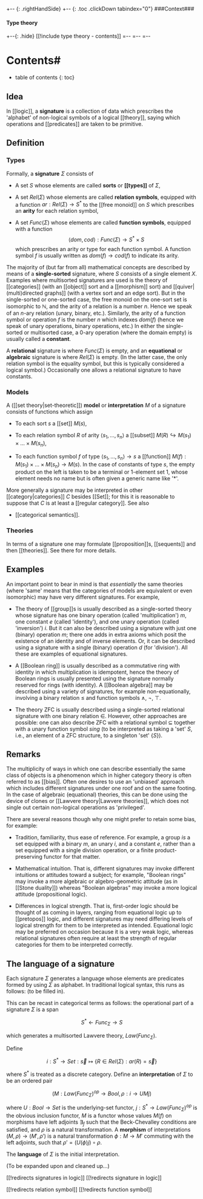 
+-- {: .rightHandSide}
+-- {: .toc .clickDown tabindex="0"}
###Context###
#### Type theory
+--{: .hide}
[[!include type theory - contents]]
=--
=--
=--

# Contents#
* table of contents
{: toc}

## Idea

In [[logic]], a **signature** is a collection of data which prescribes the 'alphabet' of non-logical symbols of a logical [[theory]], saying which operations and [[predicates]] are taken to be primitive. 



## Definition

### Types

Formally, a **signature** $\Sigma$ consists of 

* A set $S$ whose elements are called **sorts** or **[[types]]** of $\Sigma$, 

* A set $Rel(\Sigma)$ whose elements are called **relation symbols**, equipped with a function $ar: Rel(\Sigma) \to S^*$ to the [[free monoid]] on $S$ which prescribes an **arity** for each relation symbol, 

* A set $Func(\Sigma)$ whose elements are called **function symbols**, equipped with a function 
$$\langle dom, cod \rangle: Func(\Sigma) \to S^* \times S$$ 
which prescribes an arity or type for each function symbol. A function symbol $f$ is usually written as $dom(f) \to cod(f)$ to indicate its arity. 

The majority of (but far from all) mathematical concepts are described by means of a **single-sorted** signature, where $S$ consists of a single element $X$. Examples where multisorted signatures are used is the theory of [[categories]] (with an [[object]] sort and a [[morphism]] sort) and [[quiver|(multi)directed graphs]] (with a vertex sort and an edge sort). But in the single-sorted or one-sorted case, the free monoid on the one-sort set is isomorphic to $\mathbb{N}$, and the arity of a relation is a number $n$. Hence we speak of an $n$-ary relation (unary, binary, etc.). Similarly, the arity of a function symbol or operation $f$ is the number $n$ which indexes $dom(f)$ (hence we speak of unary operations, binary operations, etc.) In either the single-sorted or multisorted case, a 0-ary operation (where the domain empty) is usually called a **constant**. 

A **relational** signature is where $Func(\Sigma)$ is empty, and an **equational** or **algebraic** signature is where $Rel(\Sigma)$ is empty. (In the latter case, the only relation symbol is the equality symbol, but this is typically considered a logical symbol.) Occasionally one allows a relational signature to have constants. 

### Models

A ([[set theory|set-theoretic]]) **model** or **interpretation** $M$ of a signature consists of functions which assign

* To each sort $s$ a [[set]] $M(s)$, 

* To each relation symbol $R$ of arity $\langle s_1, \ldots, s_n \rangle$ a [[subset]] $M(R) \hookrightarrow M(s_1) \times \ldots \times M(s_n)$, 

* To each function symbol $f$ of type $\langle s_1, \ldots, s_n \rangle \to s$ a [[function]] $M(f): M(s_1) \times \ldots \times M(s_n) \to M(s)$. In the case of constants of type $s$, the empty product on the left is taken to be a terminal or 1-element set $1$, whose element needs no name but is often given a generic name like '$*$'. 

More generally a signature may be interpreted in other [[category|categories]] $C$ besides [[Set]]; for this it is reasonable to suppose that $C$ is at least a [[regular category]]. See also 

* [[categorical semantics]].


### Theories

In terms of a signature one may formulate [[proposition]]s, [[sequents]] and then [[theories]]. See there for more details.


## Examples 

An important point to bear in mind is that _essentially_ the same theories (where 'same' means that the categories of models are equivalent or even isomorphic) may have very different signatures. For example, 

* The theory of [[group]]s is usually described as a single-sorted theory whose signature has one binary operation (called 'multiplication') $m$, one constant $e$ (called 'identity'), and one unary operation (called 'inversion') $i$. But it can also be described using a signature with just one (binary) operation $m$; there one adds in extra axioms which posit the existence of an identity and of inverse elements. Or, it can be described using a signature with a single (binary) operation $d$ (for 'division'). All these are examples of equational signatures. 

* A [[Boolean ring]] is usually described as a commutative ring with identity in which multiplication is idempotent, hence the theory of Boolean rings is usually presented using the signature normally reserved for rings (with identity). A [[Boolean algebra]] may be described using a variety of signatures, for example non-equationally, involving a binary relation $\leq$ and function symbols $\wedge$, $\neg$, $\top$. 

* The theory ZFC is usually described using a single-sorted relational signature with one binary relation $\in$. However, other approaches are possible: one can also describe ZFC with a relational symbol $\subseteq$ together with a unary function symbol $sing$ (to be interpreted as taking a 'set' $S$, i.e., an element of a ZFC structure, to a singleton 'set' $\{S\}$). 


## Remarks 

The multiplicity of ways in which one can describe essentially the same class of objects is a phenomenon which in higher category theory is often referred to as [[bias]]. Often one desires to use an 'unbiased' approach which includes different signatures under one roof and on the same footing. In the case of algebraic (equational) theories, this can be done using the device of clones or [[Lawvere theory|Lawvere theories]], which does not single out certain non-logical operations as 'privileged'. 

There are several reasons though why one might prefer to retain some bias, for example: 

* Tradition, familiarity, thus ease of reference. For example, a group _is_ a set equipped with a binary $m$, an unary $i$, and a constant $e$, rather than a set equipped with a single division operation, or a finite product-preserving functor for that matter. 

* Mathematical intuition. That is, different signatures may invoke different intuitions or attitudes toward a subject; for example, "Boolean rings" may invoke a more algebraic or algebro-geometric attitude (as in [[Stone duality]]) whereas "Boolean algebras" may invoke a more logical attitude (propositional logic). 

* Differences in logical strength. That is, first-order logic should be thought of as coming in layers, ranging from equational logic up to [[pretopos]] logic, and different signatures may need differing levels of logical strength for them to be interpreted as intended. Equational logic may be preferred on occasion because it is a very weak logic, whereas relational signatures often require at least the strength of regular categories for them to be interpreted correctly. 


## The language of a signature

Each signature $\Sigma$ generates a language whose elements are predicates formed by using $\Sigma$ as alphabet. In traditional logical syntax, this runs as follows: (to be filled in). 

This can be recast in categorical terms as follows: the operational part of a signature $\Sigma$ is a span 

$$S^* \leftarrow Func_\Sigma \to S$$ 

which generates a multisorted Lawvere theory, $Law(Func_\Sigma)$. 

Define 

$$i: S^* \to Set: \vec{s} \mapsto \{R \in Rel(\Sigma): ar(R) = \vec{s}\}$$ 

where $S^*$ is treated as a discrete category. Define an **interpretation** of $\Sigma$ to be an ordered pair 

$$(M: Law(Func_\Sigma)^{op} \to Bool, \rho: i \to U M j)$$ 

where $U: Bool \to Set$ is the underlying-set functor, $j: S^* \to Law(Func_\Sigma)^{op}$ is the obvious inclusion functor, $M$ is a functor whose values $M(f)$ on morphisms have left adjoints $\exists_f$ such that the Beck-Chevalley conditions are satisfied, and $\rho$ is a natural transformation. A **morphism** of interpretations $(M, \rho) \to (M', \rho')$ is a natural transformation $\phi: M \to M'$ commuting with the left adjoints, such that $\rho' = (U(\phi)j) \circ \rho$. 

The **language** of $\Sigma$ is the initial interpretation. 

(To be expanded upon and cleaned up...)


[[!redirects signatures in logic]]
[[!redirects signature in logic]]

[[!redirects relation symbol]]
[[!redirects function symbol]]